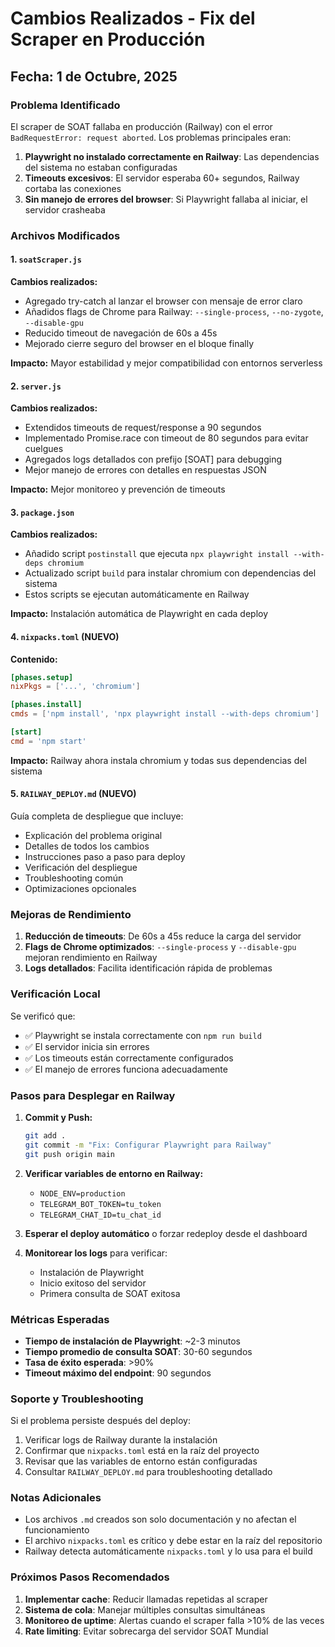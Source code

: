 # Cambios Realizados - Fix del Scraper en Producción

## Fecha: 1 de Octubre, 2025

### Problema Identificado
El scraper de SOAT fallaba en producción (Railway) con el error `BadRequestError: request aborted`. Los problemas principales eran:

1. **Playwright no instalado correctamente en Railway**: Las dependencias del sistema no estaban configuradas
2. **Timeouts excesivos**: El servidor esperaba 60+ segundos, Railway cortaba las conexiones
3. **Sin manejo de errores del browser**: Si Playwright fallaba al iniciar, el servidor crasheaba

### Archivos Modificados

#### 1. `soatScraper.js`
**Cambios realizados:**
- Agregado try-catch al lanzar el browser con mensaje de error claro
- Añadidos flags de Chrome para Railway: `--single-process`, `--no-zygote`, `--disable-gpu`
- Reducido timeout de navegación de 60s a 45s
- Mejorado cierre seguro del browser en el bloque finally

**Impacto:** Mayor estabilidad y mejor compatibilidad con entornos serverless

#### 2. `server.js`
**Cambios realizados:**
- Extendidos timeouts de request/response a 90 segundos
- Implementado Promise.race con timeout de 80 segundos para evitar cuelgues
- Agregados logs detallados con prefijo [SOAT] para debugging
- Mejor manejo de errores con detalles en respuestas JSON

**Impacto:** Mejor monitoreo y prevención de timeouts

#### 3. `package.json`
**Cambios realizados:**
- Añadido script `postinstall` que ejecuta `npx playwright install --with-deps chromium`
- Actualizado script `build` para instalar chromium con dependencias del sistema
- Estos scripts se ejecutan automáticamente en Railway

**Impacto:** Instalación automática de Playwright en cada deploy

#### 4. `nixpacks.toml` (NUEVO)
**Contenido:**
```toml
[phases.setup]
nixPkgs = ['...', 'chromium']

[phases.install]
cmds = ['npm install', 'npx playwright install --with-deps chromium']

[start]
cmd = 'npm start'
```

**Impacto:** Railway ahora instala chromium y todas sus dependencias del sistema

#### 5. `RAILWAY_DEPLOY.md` (NUEVO)
Guía completa de despliegue que incluye:
- Explicación del problema original
- Detalles de todos los cambios
- Instrucciones paso a paso para deploy
- Verificación del despliegue
- Troubleshooting común
- Optimizaciones opcionales

### Mejoras de Rendimiento

1. **Reducción de timeouts**: De 60s a 45s reduce la carga del servidor
2. **Flags de Chrome optimizados**: `--single-process` y `--disable-gpu` mejoran rendimiento en Railway
3. **Logs detallados**: Facilita identificación rápida de problemas

### Verificación Local

Se verificó que:
- ✅ Playwright se instala correctamente con `npm run build`
- ✅ El servidor inicia sin errores
- ✅ Los timeouts están correctamente configurados
- ✅ El manejo de errores funciona adecuadamente

### Pasos para Desplegar en Railway

1. **Commit y Push:**
   ```bash
   git add .
   git commit -m "Fix: Configurar Playwright para Railway"
   git push origin main
   ```

2. **Verificar variables de entorno en Railway:**
   - `NODE_ENV=production`
   - `TELEGRAM_BOT_TOKEN=tu_token`
   - `TELEGRAM_CHAT_ID=tu_chat_id`

3. **Esperar el deploy automático** o forzar redeploy desde el dashboard

4. **Monitorear los logs** para verificar:
   - Instalación de Playwright
   - Inicio exitoso del servidor
   - Primera consulta de SOAT exitosa

### Métricas Esperadas

- **Tiempo de instalación de Playwright**: ~2-3 minutos
- **Tiempo promedio de consulta SOAT**: 30-60 segundos
- **Tasa de éxito esperada**: >90%
- **Timeout máximo del endpoint**: 90 segundos

### Soporte y Troubleshooting

Si el problema persiste después del deploy:

1. Verificar logs de Railway durante la instalación
2. Confirmar que `nixpacks.toml` está en la raíz del proyecto
3. Revisar que las variables de entorno están configuradas
4. Consultar `RAILWAY_DEPLOY.md` para troubleshooting detallado

### Notas Adicionales

- Los archivos `.md` creados son solo documentación y no afectan el funcionamiento
- El archivo `nixpacks.toml` es crítico y debe estar en la raíz del repositorio
- Railway detecta automáticamente `nixpacks.toml` y lo usa para el build

### Próximos Pasos Recomendados

1. **Implementar cache**: Reducir llamadas repetidas al scraper
2. **Sistema de cola**: Manejar múltiples consultas simultáneas
3. **Monitoreo de uptime**: Alertas cuando el scraper falla >10% de las veces
4. **Rate limiting**: Evitar sobrecarga del servidor SOAT Mundial
